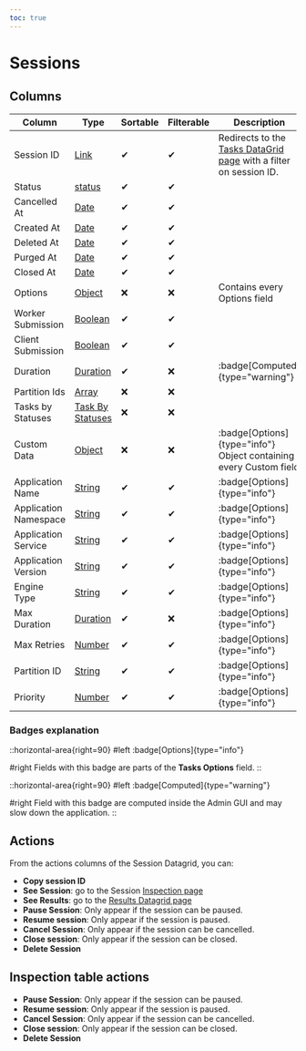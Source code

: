 ```yaml
---
toc: true
---
```

# Sessions

## Columns

| Column | Type | Sortable | Filterable | Description |
| -------- | -------- | -------- | -------- | -------- |
| Session ID | [Link](../6.DataGrids/3.columns.md#link-columns) | ✔ | ✔ | Redirects to the [Tasks DataGrid page](./4.Tasks.md) with a filter on session ID. |
| Status | [status](../6.DataGrids/3.columns.md#statuses) | ✔ | ✔ | |
| Cancelled At | [Date](../6.DataGrids/3.columns.md#date-columns) | ✔ | ✔ | |
| Created At | [Date](../6.DataGrids/3.columns.md#date-columns) | ✔ | ✔ | |
| Deleted At | [Date](../6.DataGrids/3.columns.md#date-columns) | ✔ | ✔ | |
| Purged At | [Date](../6.DataGrids/3.columns.md#date-columns) | ✔ | ✔ | |
| Closed At | [Date](../6.DataGrids/3.columns.md#date-columns) | ✔ | ✔ | |
| Options | [Object](../6.DataGrids/3.columns.md#object-columns) | ❌ | ❌ | Contains every Options field |
| Worker Submission | [Boolean](../6.DataGrids/3.columns.md#simple-columns) | ✔ | ✔ | |
| Client Submission | [Boolean](../6.DataGrids/3.columns.md#simple-columns) | ✔ | ✔ | |
| Duration | [Duration](../6.DataGrids/3.columns.md#duration-columns) | ✔ | ❌ | :badge[Computed]{type="warning"} |
| Partition Ids | [Array](../6.DataGrids/3.columns.md#object-columns) | ❌ | ❌ | |
| Tasks by Statuses | [Task By Statuses](../6.DataGrids/3.columns.md#tasks-by-statuses) | ❌ | ❌ | |
| Custom Data | [Object](../6.DataGrids/3.columns.md#object-columns) | ❌ | ❌ | :badge[Options]{type="info"} Object containing every Custom field |
| Application Name | [String](../6.DataGrids/3.columns.md#simple-columns) | ✔ | ✔ | :badge[Options]{type="info"} |
| Application Namespace | [String](../6.DataGrids/3.columns.md#simple-columns) | ✔ | ✔ | :badge[Options]{type="info"} |
| Application Service | [String](../6.DataGrids/3.columns.md#simple-columns) | ✔ | ✔ | :badge[Options]{type="info"} |
| Application Version | [String](../6.DataGrids/3.columns.md#simple-columns) | ✔ | ✔ | :badge[Options]{type="info"} |
| Engine Type | [String](../6.DataGrids/3.columns.md#simple-columns) | ✔ | ✔ | :badge[Options]{type="info"} |
| Max Duration | [Duration](../6.DataGrids/3.columns.md#duration-columns) | ✔ | ❌ | :badge[Options]{type="info"} |
| Max Retries | [Number](../6.DataGrids/3.columns.md#simple-columns) | ✔ | ✔ | :badge[Options]{type="info"} |
| Partition ID | [String](../6.DataGrids/3.columns.md#simple-columns) | ✔ | ✔ | :badge[Options]{type="info"} |
| Priority | [Number](../6.DataGrids/3.columns.md#simple-columns) | ✔ | ✔ | :badge[Options]{type="info"} |

### Badges explanation

::horizontal-area{right=90}
#left
  :badge[Options]{type="info"}

#right
Fields with this badge are parts of the **Tasks Options** field.
::

::horizontal-area{right=90}
#left
  :badge[Computed]{type="warning"}

#right
Field with this badge are computed inside the Admin GUI and may slow down the application.
::

## Actions

From the actions columns of the Session Datagrid, you can:
- **Copy session ID**
- **See Session**: go to the Session [Inspection page](../5.inspection-page.md)
- **See Results**: go to the [Results Datagrid page](./5.Results.md)
- **Pause Session**: Only appear if the session can be paused.
- **Resume session**: Only appear if the session is paused.
- **Cancel Session**: Only appear if the session can be cancelled.
- **Close session**: Only appear if the session can be closed.
- **Delete Session**

## Inspection table actions

- **Pause Session**: Only appear if the session can be paused.
- **Resume session**: Only appear if the session is paused.
- **Cancel Session**: Only appear if the session can be cancelled.
- **Close session**: Only appear if the session can be closed.
- **Delete Session**